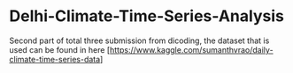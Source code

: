 # Delhi-Climate-Time-Series-Analysis
Second part of total three submission from dicoding, the dataset that is used can be found in here [https://www.kaggle.com/sumanthvrao/daily-climate-time-series-data]
